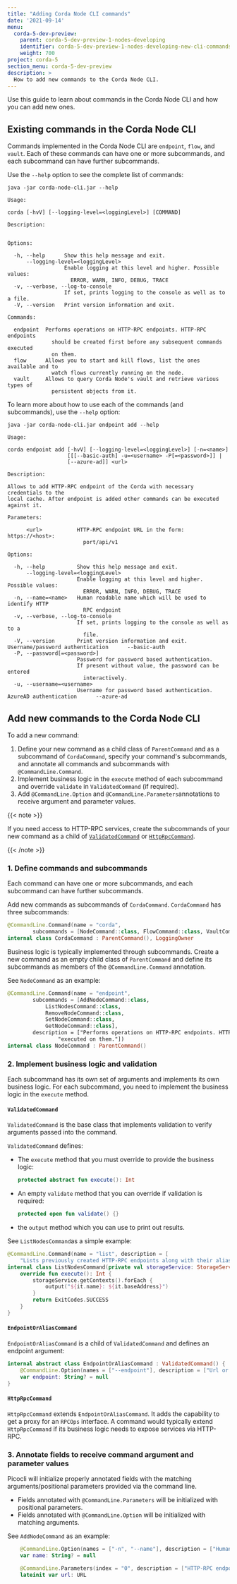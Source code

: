 ```yaml
---
title: "Adding Corda Node CLI commands"
date: '2021-09-14'
menu:
  corda-5-dev-preview:
    parent: corda-5-dev-preview-1-nodes-developing
    identifier: corda-5-dev-preview-1-nodes-developing-new-cli-commands
    weight: 700
project: corda-5
section_menu: corda-5-dev-preview
description: >
  How to add new commands to the Corda Node CLI.
---
```


Use this guide to learn about commands in the Corda Node CLI and how you can add new ones.

## Existing commands in the Corda Node CLI

Commands implemented in the Corda Node CLI are `endpoint`, `flow`, and `vault`. Each of these commands can have
one or more subcommands, and each subcommand can have further subcommands.

Use the `--help` option to see the complete list of commands:

```shell
java -jar corda-node-cli.jar --help

Usage:

corda [-hvV] [--logging-level=<loggingLevel>] [COMMAND]

Description:


Options:

  -h, --help      Show this help message and exit.
      --logging-level=<loggingLevel>
                  Enable logging at this level and higher. Possible values:
                    ERROR, WARN, INFO, DEBUG, TRACE
  -v, --verbose, --log-to-console
                  If set, prints logging to the console as well as to a file.
  -V, --version   Print version information and exit.

Commands:

  endpoint  Performs operations on HTTP-RPC endpoints. HTTP-RPC endpoints
              should be created first before any subsequent commands executed
              on them.
  flow      Allows you to start and kill flows, list the ones available and to
              watch flows currently running on the node.
  vault     Allows to query Corda Node's vault and retrieve various types of
              persistent objects from it.
```

To learn more about how to use each of the commands (and subcommands), use the `--help` option:

```shell
java -jar corda-node-cli.jar endpoint add --help

Usage:

corda endpoint add [-hvV] [--logging-level=<loggingLevel>] [-n=<name>]
                   [[[--basic-auth] -u=<username> -P[=<password>]] |
                   [--azure-ad]] <url>

Description:

Allows to add HTTP-RPC endpoint of the Corda with necessary credentials to the
local cache. After endpoint is added other commands can be executed against it.

Parameters:

      <url>           HTTP-RPC endpoint URL in the form: https://<host>:
                        port/api/v1

Options:

  -h, --help          Show this help message and exit.
      --logging-level=<loggingLevel>
                      Enable logging at this level and higher. Possible values:
                        ERROR, WARN, INFO, DEBUG, TRACE
  -n, --name=<name>   Human readable name which will be used to identify HTTP
                        RPC endpoint
  -v, --verbose, --log-to-console
                      If set, prints logging to the console as well as to a
                        file.
  -V, --version       Print version information and exit.
Username/password authentication      --basic-auth
  -P, --password[=<password>]
                      Password for password based authentication.
                      If present without value, the password can be entered
                        interactively.
  -u, --username=<username>
                      Username for password based authentication.
AzureAD authentication      --azure-ad
```

## Add new commands to the Corda Node CLI

To add a new command:
1. Define your new command as a child class of `ParentCommand` and as a subcommand of `CordaCommand`, specify your command's subcommands, and annotate all commands and subcommands with `@CommandLine.Command`.
2. Implement business logic in the `execute` method of each subcommand and override `validate` in `ValidatedCommand` (if required).
3. Add `@CommandLine.Option` and `@CommandLine.Parameters`annotations to receive argument and parameter values.

{{< note >}}

If you need access to HTTP-RPC services, create the subcommands of your new command as a child of [`ValidatedCommand`](#2-implement-business-logic-and-validation) or [`HttpRpcCommand`](#httprpccommand).

{{< /note >}}

### 1. Define commands and subcommands

Each command can have one or more subcommands, and each subcommand can have further subcommands.

Add new commands as subcommands of `CordaCommand`. `CordaCommand` has three
subcommands:

```kotlin
@CommandLine.Command(name = "corda",
        subcommands = [NodeCommand::class, FlowCommand::class, VaultCommand::class])
internal class CordaCommand : ParentCommand(), LoggingOwner
```

Business logic is typically implemented through subcommands. Create a new command as an empty
child class of `ParentCommand` and define its subcommands as members of the `@CommandLine.Command` annotation.

See `NodeCommand` as an example:

```kotlin
@CommandLine.Command(name = "endpoint",
        subcommands = [AddNodeCommand::class,
            ListNodesCommand::class,
            RemoveNodeCommand::class,
            SetNodeCommand::class,
            GetNodeCommand::class],
        description = ["Performs operations on HTTP-RPC endpoints. HTTP-RPC endpoints should be created first before any subsequent commands " +
                "executed on them."])
internal class NodeCommand : ParentCommand()
```

### 2. Implement business logic and validation

Each subcommand has its own set of arguments and implements its own business logic. For each subcommand, you need to
implement the business logic in the `execute` method.

#### `ValidatedCommand`

`ValidatedCommand` is the base class that implements validation to verify arguments passed into the command.

`ValidatedCommand` defines:
* The `execute` method that you must override to provide the business logic:

   ```kotlin
   protected abstract fun execute(): Int
   ```

* An empty `validate` method that you can override if validation is required:

   ```kotlin
   protected open fun validate() {}
   ```
* the `output` method which you can use to print out results.

See `ListNodesCommand`as a simple example:

```kotlin
@CommandLine.Command(name = "list", description = [
    "Lists previously created HTTP-RPC endpoints along with their aliases."])
internal class ListNodesCommand(private val storageService: StorageService) : ValidatedCommand() {
    override fun execute(): Int {
        storageService.getContexts().forEach {
            output("${it.name}: ${it.baseAddress}")
        }
        return ExitCodes.SUCCESS
    }
}
```

#### `EndpointOrAliasCommand`

`EndpointOrAliasCommand` is a child of `ValidatedCommand` and defines an endpoint argument:

```kotlin
internal abstract class EndpointOrAliasCommand : ValidatedCommand() {
    @CommandLine.Option(names = ["--endpoint"], description = ["Url or alias for an existing endpoint."], required = false)
    var endpoint: String? = null
}
```

#### `HttpRpcCommand`

`HttpRpcCommand` extends `EndpointOrAliasCommand`.
It adds the capability to get a proxy for an `RPCOps` interface.
A command would typically extend `HttpRpcCommand` if its business logic needs to expose services via HTTP-RPC.

### 3. Annotate fields to receive command argument and parameter values

Picocli will initialize properly annotated fields with the matching arguments/positional parameters provided via the command line.
* Fields annotated with `@CommandLine.Parameters` will be initialized with positional parameters.
* Fields annotated with `@CommandLine.Option` will be initialized with matching arguments.

See `AddNodeCommand` as an example:

```kotlin
    @CommandLine.Option(names = ["-n", "--name"], description = ["Human readable name which will be used to identify HTTP-RPC endpoint"])
    var name: String? = null

    @CommandLine.Parameters(index = "0", description = ["HTTP-RPC endpoint URL in the form: https://<host>:port/api/v1"])
    lateinit var url: URL
```
